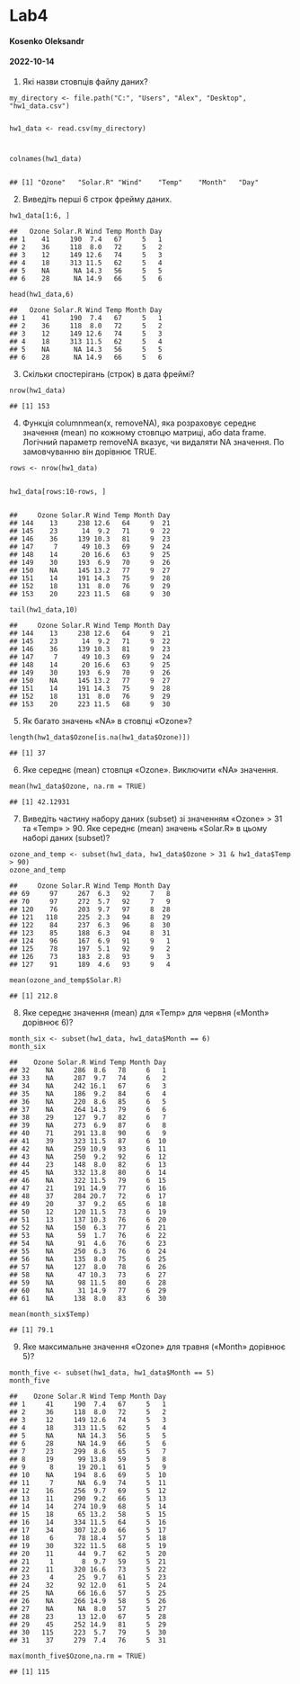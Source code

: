 <!DOCTYPE html>

<html>

<head>

<meta charset="utf-8" />
<meta name="generator" content="pandoc" />
<meta http-equiv="X-UA-Compatible" content="IE=EDGE" />


<meta name="author" content="Kosenko Oleksandr" />

<meta name="date" content="2022-10-14" />


<!-- code folding -->


</head>

<body>


<div class="container-fluid main-container">




<div id="header">



<h1 class="title toc-ignore">Lab4</h1>
<h4 class="author">Kosenko Oleksandr</h4>
<h4 class="date">2022-10-14</h4>

</div>


<ol style="list-style-type: decimal">
<li>Які назви стовпців файлу даних?</li>
</ol>
<pre class="r"><code>my_directory &lt;- file.path(&quot;C:&quot;, &quot;Users&quot;, &quot;Alex&quot;, &quot;Desktop&quot;, &quot;hw1_data.csv&quot;)

hw1_data &lt;- read.csv(my_directory)

colnames(hw1_data)</code></pre>
<pre><code>## [1] &quot;Ozone&quot;   &quot;Solar.R&quot; &quot;Wind&quot;    &quot;Temp&quot;    &quot;Month&quot;   &quot;Day&quot;</code></pre>
<ol start="2" style="list-style-type: decimal">
<li>Виведіть перші 6 строк фрейму даних.</li>
</ol>
<pre class="r"><code>hw1_data[1:6, ]</code></pre>
<pre><code>##   Ozone Solar.R Wind Temp Month Day
## 1    41     190  7.4   67     5   1
## 2    36     118  8.0   72     5   2
## 3    12     149 12.6   74     5   3
## 4    18     313 11.5   62     5   4
## 5    NA      NA 14.3   56     5   5
## 6    28      NA 14.9   66     5   6</code></pre>
<pre class="r"><code>head(hw1_data,6)</code></pre>
<pre><code>##   Ozone Solar.R Wind Temp Month Day
## 1    41     190  7.4   67     5   1
## 2    36     118  8.0   72     5   2
## 3    12     149 12.6   74     5   3
## 4    18     313 11.5   62     5   4
## 5    NA      NA 14.3   56     5   5
## 6    28      NA 14.9   66     5   6</code></pre>
<ol start="3" style="list-style-type: decimal">
<li>Скільки спостерігань (строк) в дата фреймі?</li>
</ol>
<pre class="r"><code>nrow(hw1_data)</code></pre>
<pre><code>## [1] 153</code></pre>
<ol start="4" style="list-style-type: decimal">
<li>Функція columnmean(x, removeNA), яка розраховує середнє значення
(mean) по кожному стовпцю матриці, або data frame. Логічний параметр
removeNA вказує, чи видаляти NA значення. По замовчуванню він дорівнює
TRUE.</li>
</ol>
<pre class="r"><code>rows &lt;- nrow(hw1_data)

hw1_data[rows:10-rows, ]</code></pre>
<pre><code>##     Ozone Solar.R Wind Temp Month Day
## 144    13     238 12.6   64     9  21
## 145    23      14  9.2   71     9  22
## 146    36     139 10.3   81     9  23
## 147     7      49 10.3   69     9  24
## 148    14      20 16.6   63     9  25
## 149    30     193  6.9   70     9  26
## 150    NA     145 13.2   77     9  27
## 151    14     191 14.3   75     9  28
## 152    18     131  8.0   76     9  29
## 153    20     223 11.5   68     9  30</code></pre>
<pre class="r"><code>tail(hw1_data,10)</code></pre>
<pre><code>##     Ozone Solar.R Wind Temp Month Day
## 144    13     238 12.6   64     9  21
## 145    23      14  9.2   71     9  22
## 146    36     139 10.3   81     9  23
## 147     7      49 10.3   69     9  24
## 148    14      20 16.6   63     9  25
## 149    30     193  6.9   70     9  26
## 150    NA     145 13.2   77     9  27
## 151    14     191 14.3   75     9  28
## 152    18     131  8.0   76     9  29
## 153    20     223 11.5   68     9  30</code></pre>
<ol start="5" style="list-style-type: decimal">
<li>Як багато значень «NA» в стовпці «Ozone»?</li>
</ol>
<pre class="r"><code>length(hw1_data$Ozone[is.na(hw1_data$Ozone)])</code></pre>
<pre><code>## [1] 37</code></pre>
<ol start="6" style="list-style-type: decimal">
<li>Яке середнє (mean) стовпця «Ozone». Виключити «NA» значення.</li>
</ol>
<pre class="r"><code>mean(hw1_data$Ozone, na.rm = TRUE)</code></pre>
<pre><code>## [1] 42.12931</code></pre>
<ol start="7" style="list-style-type: decimal">
<li>Виведіть частину набору даних (subset) зі значенням «Ozone» &gt; 31
та «Temp» &gt; 90. Яке середнє (mean) значень «Solar.R» в цьому наборі
даних (subset)?</li>
</ol>
<pre class="r"><code>ozone_and_temp &lt;- subset(hw1_data, hw1_data$Ozone &gt; 31 &amp; hw1_data$Temp &gt; 90)
ozone_and_temp</code></pre>
<pre><code>##     Ozone Solar.R Wind Temp Month Day
## 69     97     267  6.3   92     7   8
## 70     97     272  5.7   92     7   9
## 120    76     203  9.7   97     8  28
## 121   118     225  2.3   94     8  29
## 122    84     237  6.3   96     8  30
## 123    85     188  6.3   94     8  31
## 124    96     167  6.9   91     9   1
## 125    78     197  5.1   92     9   2
## 126    73     183  2.8   93     9   3
## 127    91     189  4.6   93     9   4</code></pre>
<pre class="r"><code>mean(ozone_and_temp$Solar.R)</code></pre>
<pre><code>## [1] 212.8</code></pre>
<ol start="8" style="list-style-type: decimal">
<li>Яке середнє значення (mean) для «Temp» для червня («Month» дорівнює
6)?</li>
</ol>
<pre class="r"><code>month_six &lt;- subset(hw1_data, hw1_data$Month == 6)
month_six</code></pre>
<pre><code>##    Ozone Solar.R Wind Temp Month Day
## 32    NA     286  8.6   78     6   1
## 33    NA     287  9.7   74     6   2
## 34    NA     242 16.1   67     6   3
## 35    NA     186  9.2   84     6   4
## 36    NA     220  8.6   85     6   5
## 37    NA     264 14.3   79     6   6
## 38    29     127  9.7   82     6   7
## 39    NA     273  6.9   87     6   8
## 40    71     291 13.8   90     6   9
## 41    39     323 11.5   87     6  10
## 42    NA     259 10.9   93     6  11
## 43    NA     250  9.2   92     6  12
## 44    23     148  8.0   82     6  13
## 45    NA     332 13.8   80     6  14
## 46    NA     322 11.5   79     6  15
## 47    21     191 14.9   77     6  16
## 48    37     284 20.7   72     6  17
## 49    20      37  9.2   65     6  18
## 50    12     120 11.5   73     6  19
## 51    13     137 10.3   76     6  20
## 52    NA     150  6.3   77     6  21
## 53    NA      59  1.7   76     6  22
## 54    NA      91  4.6   76     6  23
## 55    NA     250  6.3   76     6  24
## 56    NA     135  8.0   75     6  25
## 57    NA     127  8.0   78     6  26
## 58    NA      47 10.3   73     6  27
## 59    NA      98 11.5   80     6  28
## 60    NA      31 14.9   77     6  29
## 61    NA     138  8.0   83     6  30</code></pre>
<pre class="r"><code>mean(month_six$Temp)</code></pre>
<pre><code>## [1] 79.1</code></pre>
<ol start="9" style="list-style-type: decimal">
<li>Яке максимальне значення «Ozone» для травня («Month» дорівнює
5)?</li>
</ol>
<pre class="r"><code>month_five &lt;- subset(hw1_data, hw1_data$Month == 5)
month_five</code></pre>
<pre><code>##    Ozone Solar.R Wind Temp Month Day
## 1     41     190  7.4   67     5   1
## 2     36     118  8.0   72     5   2
## 3     12     149 12.6   74     5   3
## 4     18     313 11.5   62     5   4
## 5     NA      NA 14.3   56     5   5
## 6     28      NA 14.9   66     5   6
## 7     23     299  8.6   65     5   7
## 8     19      99 13.8   59     5   8
## 9      8      19 20.1   61     5   9
## 10    NA     194  8.6   69     5  10
## 11     7      NA  6.9   74     5  11
## 12    16     256  9.7   69     5  12
## 13    11     290  9.2   66     5  13
## 14    14     274 10.9   68     5  14
## 15    18      65 13.2   58     5  15
## 16    14     334 11.5   64     5  16
## 17    34     307 12.0   66     5  17
## 18     6      78 18.4   57     5  18
## 19    30     322 11.5   68     5  19
## 20    11      44  9.7   62     5  20
## 21     1       8  9.7   59     5  21
## 22    11     320 16.6   73     5  22
## 23     4      25  9.7   61     5  23
## 24    32      92 12.0   61     5  24
## 25    NA      66 16.6   57     5  25
## 26    NA     266 14.9   58     5  26
## 27    NA      NA  8.0   57     5  27
## 28    23      13 12.0   67     5  28
## 29    45     252 14.9   81     5  29
## 30   115     223  5.7   79     5  30
## 31    37     279  7.4   76     5  31</code></pre>
<pre class="r"><code>max(month_five$Ozone,na.rm = TRUE)</code></pre>
<pre><code>## [1] 115</code></pre>




</div>


</body>
</html>
